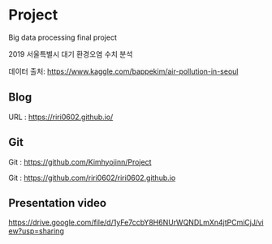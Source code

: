 # Project
Big data processing final project

2019 서울특별시 대기 환경오염 수치 분석

데이터 출처: https://www.kaggle.com/bappekim/air-pollution-in-seoul

## Blog
URL : https://riri0602.github.io/

## Git
Git : https://github.com/Kimhyojinn/Project

Git : https://github.com/riri0602/riri0602.github.io

## Presentation video
https://drive.google.com/file/d/1yFe7ccbY8H6NUrWQNDLmXn4jtPCmiCjJ/view?usp=sharing

